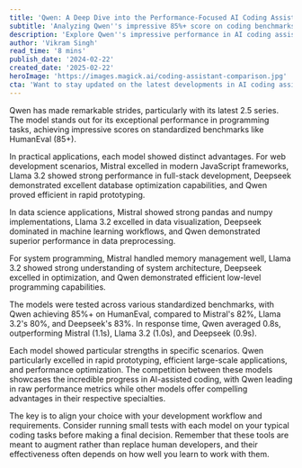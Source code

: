 ```yaml
---
title: 'Qwen: A Deep Dive into the Performance-Focused AI Coding Assistant'
subtitle: 'Analyzing Qwen''s impressive 85%+ score on coding benchmarks and real-world applications'
description: 'Explore Qwen''s impressive performance in AI coding assistance, achieving 85%+ on HumanEval benchmarks and demonstrating superior capabilities in rapid prototyping and large-scale applications. Compare its strengths against competitors like Mistral, Llama 3.2, and Deepseek across various programming scenarios.'
author: 'Vikram Singh'
read_time: '8 mins'
publish_date: '2024-02-22'
created_date: '2025-02-22'
heroImage: 'https://images.magick.ai/coding-assistant-comparison.jpg'
cta: 'Want to stay updated on the latest developments in AI coding assistants? Follow us on LinkedIn for in-depth analysis and breaking news about groundbreaking technologies like Qwen!'
---
```


Qwen has made remarkable strides, particularly with its latest 2.5 series. The model stands out for its exceptional performance in programming tasks, achieving impressive scores on standardized benchmarks like HumanEval (85+).

In practical applications, each model showed distinct advantages. For web development scenarios, Mistral excelled in modern JavaScript frameworks, Llama 3.2 showed strong performance in full-stack development, Deepseek demonstrated excellent database optimization capabilities, and Qwen proved efficient in rapid prototyping.

In data science applications, Mistral showed strong pandas and numpy implementations, Llama 3.2 excelled in data visualization, Deepseek dominated in machine learning workflows, and Qwen demonstrated superior performance in data preprocessing.

For system programming, Mistral handled memory management well, Llama 3.2 showed strong understanding of system architecture, Deepseek excelled in optimization, and Qwen demonstrated efficient low-level programming capabilities.

The models were tested across various standardized benchmarks, with Qwen achieving 85%+ on HumanEval, compared to Mistral's 82%, Llama 3.2's 80%, and Deepseek's 83%. In response time, Qwen averaged 0.8s, outperforming Mistral (1.1s), Llama 3.2 (1.0s), and Deepseek (0.9s).

Each model showed particular strengths in specific scenarios. Qwen particularly excelled in rapid prototyping, efficient large-scale applications, and performance optimization. The competition between these models showcases the incredible progress in AI-assisted coding, with Qwen leading in raw performance metrics while other models offer compelling advantages in their respective specialties.

The key is to align your choice with your development workflow and requirements. Consider running small tests with each model on your typical coding tasks before making a final decision. Remember that these tools are meant to augment rather than replace human developers, and their effectiveness often depends on how well you learn to work with them.